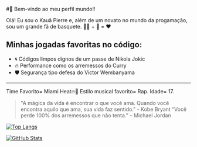  #🏀 Bem-vindo ao meu perfil mundo!!


Olá! Eu sou o Kauã Pierre e, além de um novato no mundo da progamação, sou um grande fã de basquete. 🧑‍💻 + 🏀 = ❤️
## Minhas jogadas favoritas no código:
- 🌀 Códigos limpos dignos de um passe de Nikola Jokic
- 🔥 Performance como os arremessos do Curry
- 🛡️ Segurança tipo defesa do Victor Wembanyama
---

Time Favorito= Miami Heat🔥🏀
Estilo musical favorito= Rap.
Idade= 17.


> "A mágica da vida é encontrar o que você ama. Quando você encontra aquilo que ama, sua vida faz sentido." - Kobe Bryant
> “Você perde 100% dos arremessos que não tenta.” – Michael Jordan

[![Top Langs](https://github-readme-stats.vercel.app/api/top-langs/?username=seu-usuario&layout=compact)](https://github.com/seu-usuario)

[![GitHub Stats](https://github-readme-stats.vercel.app/api?username=seu-usuario&show_icons=true&theme=tokyonight)](https://github.com/seu-usuario)
